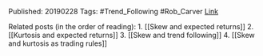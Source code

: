 
Published: 20190228
Tags: #Trend_Following #Rob_Carver 
[Link](https://qoppac.blogspot.com/2019/02/skew-and-trend-following.html)

Related posts (in the order of reading):
	1. [[Skew and expected returns]]
	2. [[Kurtosis and expected returns]]
	3. [[Skew and trend following]]
	4. [[Skew and kurtosis as trading rules]]